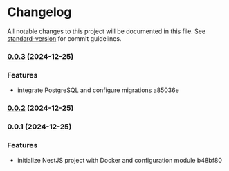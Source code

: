 # Changelog

All notable changes to this project will be documented in this file. See [standard-version](https://github.com/conventional-changelog/standard-version) for commit guidelines.

### [0.0.3](///compare/v0.0.2...v0.0.3) (2024-12-25)


### Features

* integrate PostgreSQL and configure migrations a85036e

### [0.0.2](///compare/v0.0.1...v0.0.2) (2024-12-25)

### 0.0.1 (2024-12-25)


### Features

* initialize NestJS project with Docker and configuration module b48bf80
